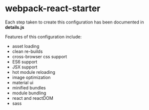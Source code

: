 # webpack-react-starter

Each step taken to create this configuration has been documented in **details.js**

Features of this configuration include:

- asset loading
- clean re-builds
- cross-browser css support
- ES6 support
- JSX support
- hot module reloading
- image optimization
- material ui
- minified bundles
- module bundling
- react and reactDOM
- sass

